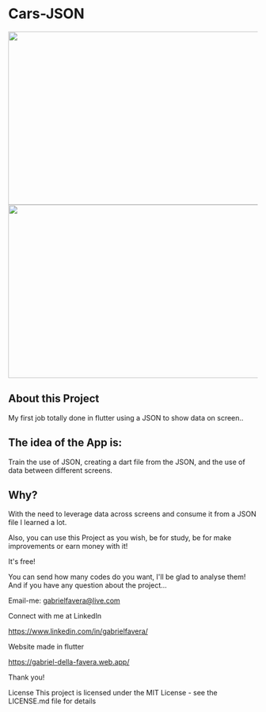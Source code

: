 # Cars-JSON

<p float="left">
 <img src="https://i.imgur.com/iEQbth5.png" width="690" height="350" /><img src="https://i.imgur.com/zYI7Jj1.png" width="690" height="350" />
</p>



## About this Project
My first job totally done in flutter using a JSON to show data on screen..

## The idea of the App is:
Train the use of JSON, creating a dart file from the JSON, and the use of data between different screens.

## Why?
With the need to leverage data across screens and consume it from a JSON file I learned a lot.

Also, you can use this Project as you wish, be for study, be for make improvements or earn money with it!

It's free!

You can send how many codes do you want, I'll be glad to analyse them! And if you have any question about the project...

Email-me: gabrielfavera@live.com

Connect with me at LinkedIn

https://www.linkedin.com/in/gabrielfavera/

Website made in flutter

https://gabriel-della-favera.web.app/

Thank you!

License This project is licensed under the MIT License - see the LICENSE.md file for details
